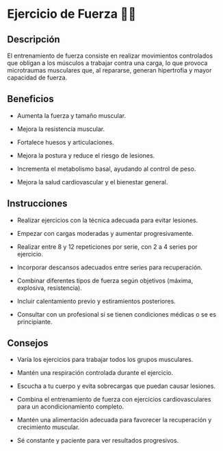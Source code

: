 # Ejercicio de Fuerza 🏋️‍♂️

## Descripción
El entrenamiento de fuerza consiste en realizar movimientos controlados que obligan a los músculos a trabajar contra una carga, lo que provoca microtraumas musculares que, al repararse, generan hipertrofia y mayor capacidad de fuerza. 

## Beneficios
* Aumenta la fuerza y tamaño muscular.

* Mejora la resistencia muscular.

* Fortalece huesos y articulaciones.

* Mejora la postura y reduce el riesgo de lesiones.

* Incrementa el metabolismo basal, ayudando al control de peso.

* Mejora la salud cardiovascular y el bienestar general.

## Instrucciones

* Realizar ejercicios con la técnica adecuada para evitar lesiones.

* Empezar con cargas moderadas y aumentar progresivamente.

* Realizar entre 8 y 12 repeticiones por serie, con 2 a 4 series por ejercicio.

* Incorporar descansos adecuados entre series para recuperación.

* Combinar diferentes tipos de fuerza según objetivos (máxima, explosiva, resistencia).

* Incluir calentamiento previo y estiramientos posteriores.

* Consultar con un profesional si se tienen condiciones médicas o se es principiante.

## Consejos

* Varía los ejercicios para trabajar todos los grupos musculares.

* Mantén una respiración controlada durante el ejercicio.

* Escucha a tu cuerpo y evita sobrecargas que puedan causar lesiones.

* Combina el entrenamiento de fuerza con ejercicios cardiovasculares para un acondicionamiento completo.

* Mantén una alimentación adecuada para favorecer la recuperación y crecimiento muscular.

* Sé constante y paciente para ver resultados progresivos.
